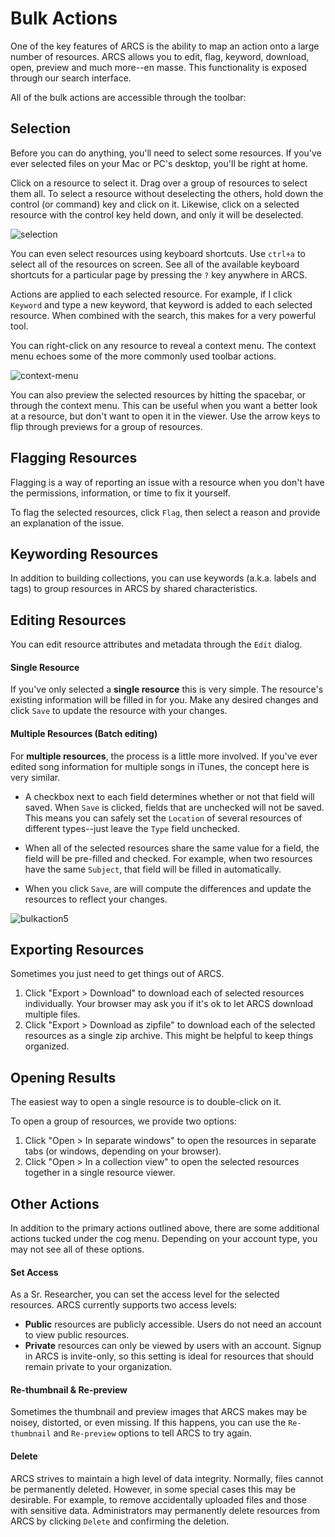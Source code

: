 Bulk Actions
============

One of the key features of ARCS is the ability to map an action onto a large
number of resources. ARCS allows you to edit, flag, keyword, download, open,
preview and much more--en masse. This functionality is exposed through our
search interface.

All of the bulk actions are accessible through the toolbar:

Selection
---------
Before you can do anything, you'll need to select some resources. If you've
ever selected files on your Mac or PC's desktop, you'll be right at home.

Click on a resource to select it. Drag over a group of resources to select them
all. To select a resource without deselecting the others, hold down the control
(or command) key and click on it. Likewise, click on a selected resource with
the control key held down, and only it will be deselected.

![selection](../img/docs/selection.png)

You can even select resources using keyboard shortcuts. Use `ctrl+a` to select
all of the resources on screen. See all of the available keyboard shortcuts for
a particular page by pressing the `?` key anywhere in ARCS.

Actions are applied to each selected resource. For example, if I click
`Keyword` and type a new keyword, that keyword is added to each selected
resource. When combined with the search, this makes for a very powerful tool.

You can right-click on any resource to reveal a context menu. The context menu
echoes some of the more commonly used toolbar actions.

![context-menu](../img/docs/context-menu.png)

You can also preview the selected resources by hitting the spacebar, or through
the context menu. This can be useful when you want a better look at a resource,
but don't want to open it in the viewer. Use the arrow keys to flip through
previews for a group of resources.

Flagging Resources
------------------
Flagging is a way of reporting an issue with a resource when you don't have the
permissions, information, or time to fix it yourself.

To flag the selected resources, click `Flag`, then select a reason and provide 
an explanation of the issue.

Keywording Resources
--------------------
In addition to building collections, you can use keywords (a.k.a. labels and 
tags) to group resources in ARCS by shared characteristics.

Editing Resources
-----------------
You can edit resource attributes and metadata through the `Edit` dialog.

#### Single Resource

If you've only selected a **single resource** this is very simple. The
resource's existing information will be filled in for you. Make any desired
changes and click `Save` to update the resource with your changes.

#### Multiple Resources (Batch editing)

For **multiple resources**, the process is a little more involved. If you've
ever edited song information for multiple songs in iTunes, the concept here is
very similar.

- A checkbox next to each field determines whether or not that field will
  saved. When `Save` is clicked, fields that are unchecked will not be saved.
  This means you can safely set the `Location` of several resources of
  different types--just leave the `Type` field unchecked.

- When all of the selected resources share the same value for a field, the
  field will be pre-filled and checked. For example, when two resources have
  the same `Subject`, that field will be filled in automatically. 

- When you click `Save`, are will compute the differences and update the 
  resources to reflect your changes.

![bulkaction5](../img/docs/editing.png)

Exporting Resources
-------------------
Sometimes you just need to get things out of ARCS. 

1. Click "Export > Download" to download each of selected resources
   individually. Your browser may ask you if it's ok to let ARCS download
   multiple files.
2. Click "Export > Download as zipfile" to download each of the
   selected resources as a single zip archive. This might be helpful to keep
   things organized.

Opening Results
---------------
The easiest way to open a single resource is to double-click on it. 

To open a group of resources, we provide two options:

1. Click "Open > In separate windows" to open the resources in separate 
   tabs (or windows, depending on your browser).
2. Click "Open > In a collection view" to open the selected resources 
   together in a single resource viewer.

Other Actions
-------------
In addition to the primary actions outlined above, there are some additional
actions tucked under the cog menu. Depending on your account type, you may not
see all of these options.

#### Set Access
As a Sr. Researcher, you can set the access level for the selected resources.
ARCS currently supports two access levels:

- **Public** resources are publicly accessible. Users do not need an account to
  view public resources.
- **Private** resources can only be viewed by users with an account. Signup in
  ARCS is invite-only, so this setting is ideal for resources that should
  remain private to your organization.

#### Re-thumbnail & Re-preview
Sometimes the thumbnail and preview images that ARCS makes may be noisey, 
distorted, or even missing. If this happens, you can use the `Re-thumbnail`
and `Re-preview` options to tell ARCS to try again.

#### Delete
ARCS strives to maintain a high level of data integrity. Normally, files cannot
be permanently deleted. However, in some special cases this may be desirable.
For example, to remove accidentally uploaded files and those with sensitive
data. Administrators may permanently delete resources from ARCS by clicking
`Delete` and confirming the deletion.
